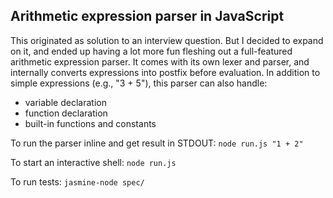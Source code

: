 ## Arithmetic expression parser in JavaScript

This originated as solution to an interview question. But I decided to expand on it, and ended up having a lot more fun fleshing out a full-featured arithmetic expression parser. It comes with its own lexer and parser, and internally converts expressions into postfix before evaluation. In addition to simple expressions (e.g., "3 + 5"), this parser can also handle:

* variable declaration
* function declaration
* built-in functions and constants

To run the parser inline and get result in STDOUT: `node run.js "1 + 2"`

To start an interactive shell: `node run.js`

To run tests: `jasmine-node spec/`